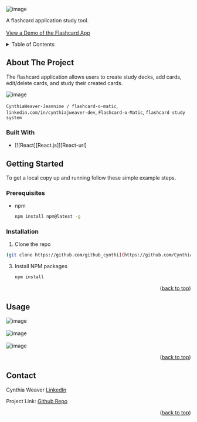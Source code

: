 

![image](https://github.com/CynthiaWeaver-Jeannine/flashcard-o-matic/assets/132491873/b8a2f515-b6de-4684-847d-8a763a98fe0c)

  <p id="readme-top">
    A flashcard application study tool. 
    <br />
    <br />
    <a href="https://flashcards-frontend-ole1.onrender.com">View a Demo of the Flashcard App</a>
    
  </p>
</div>


<details>
  <summary>Table of Contents</summary>
  <ol>
    <li>
      <a href="#about-the-project">About The Project</a>
      <ul>
        <li><a href="#built-with">Built With</a></li>
      </ul>
    </li>
    <li>
      <a href="#getting-started">Getting Started</a>
      <ul>
        <li><a href="#prerequisites">Prerequisites</a></li>
        <li><a href="#installation">Installation</a></li>
      </ul>
    </li>
    <li><a href="#usage">Usage</a></li>
    <li><a href="#contact">Contact</a></li>
  </ol>
</details>



<!-- ABOUT THE PROJECT -->
## About The Project
The flashcard application allows users to create study decks, add cards, edit/delete cards, and study their created cards.

![image](https://github.com/CynthiaWeaver-Jeannine/flashcard-o-matic/assets/132491873/2ecd8fad-0109-4426-a4ac-64d9359d518c)

 `CynthiaWeaver-Jeannine / flashcard-o-matic`,  `linkedin.com/in/cynthiajweaver-dev`, `Flashcard-o-Matic`, `flashcard study system`



### Built With
* [![React][React.js]][React-url]


## Getting Started

To get a local copy up and running follow these simple example steps.

### Prerequisites
* npm
  ```sh
  npm install npm@latest -g
  ```

### Installation
1.  Clone the repo
   ```sh
  (git clone https://github.com/github_cynthi](https://github.com/CynthiaWeaver-Jeannine/flashcard-o-matic.git)
   ```
3. Install NPM packages
   ```sh
   npm install
   ```

<p align="right">(<a href="#readme-top">back to top</a>)</p>



## Usage
![image](https://github.com/CynthiaWeaver-Jeannine/flashcard-o-matic/assets/132491873/1b38039f-7f2f-4ff1-8798-591d0e908f17)
<br/>
<br/>
![image](https://github.com/CynthiaWeaver-Jeannine/flashcard-o-matic/assets/132491873/e14c3034-df3e-4ea1-b8a4-527f6bae186e)
<br/>
<br/>
![image](https://github.com/CynthiaWeaver-Jeannine/flashcard-o-matic/assets/132491873/f35ad578-fd9f-49c5-8d3f-7cfa1e027f6f)




<p align="right">(<a href="#readme-top">back to top</a>)</p>

## Contact

Cynthia Weaver [LinkedIn](linkedin.com/in/cynthiajweaver-dev)

Project Link: [Github Repo](https://github.com/CynthiaWeaver-Jeannine/flashcard-o-matic)

<p align="right">(<a href="#readme-top">back to top</a>)</p>








